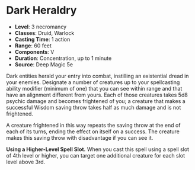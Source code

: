 # Dark Heraldry

- **Level**: 3 necromancy
- **Classes**: Druid, Warlock
- **Casting Time**: 1 action
- **Range**: 60 feet
- **Components**: V
- **Duration**: Concentration, up to 1 minute
- **Source**: Deep Magic 5e

Dark entities herald your entry into combat, instilling an existential dread in your enemies. Designate a number of creatures up to your spellcasting ability modifier (minimum of one) that you can see within range and that have an alignment different from yours. Each of those creatures takes 5d8 psychic damage and becomes frightened of you; a creature that makes a successful Wisdom saving throw takes half as much damage and is not frightened.

A creature frightened in this way repeats the saving throw at the end of each of its turns, ending the effect on itself on a success. The creature makes this saving throw with disadvantage if you can see it.

**Using a Higher-Level Spell Slot.** When you cast this spell using a spell slot of 4th level or higher, you can target one additional creature for each slot level above 3rd.
